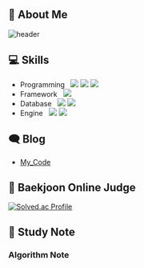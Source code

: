 ## 👋 About Me

![header](https://capsule-render.vercel.app/api?type=waving&color=timeGradient&height=240&section=header&text=%20Welcome%20to%20mycode%20🤗&fontSize=36&animation=fadeIn&fontAlignY=36)

## 💻 Skills

- Programming &nbsp; <img src="https://img.shields.io/badge/Python-3776AB?style=for-the-badge&logo=Python&logoColor=white"> <img src="https://img.shields.io/badge/Nodejs-339933?style=for-the-badge&logo=nodedotjs&logoColor=white"> <img src="https://img.shields.io/badge/React-61DAFB?style=for-the-badge&logo=react&logoColor=black">
- Framework &nbsp; <img src="https://img.shields.io/badge/Express-000000?style=for-the-badge&logo=express&logoColor=white"> 
- Database &nbsp; <img src="https://img.shields.io/badge/MySQL-4479A1?style=for-the-badge&logo=mysql&logoColor=white"> <img src="https://img.shields.io/badge/MongoDB-47A248?style=for-the-badge&logo=mongodb&logoColor=white">
- Engine &nbsp; <img src="https://img.shields.io/badge/Unity-000000?style=for-the-badge&logo=unity&logoColor=white"> <img src="https://img.shields.io/badge/Unreal-000000?style=for-the-badge&logo=unrealengine&logoColor=white">
## 🗨 Blog

- [My_Code](https://velog.io/@my_code)

## 📃 Baekjoon Online Judge

[![Solved.ac Profile](http://mazassumnida.wtf/api/v2/generate_badge?boj=jkc9709)](https://solved.ac/jkc9709/)

## 📁 Study Note


### Algorithm Note

